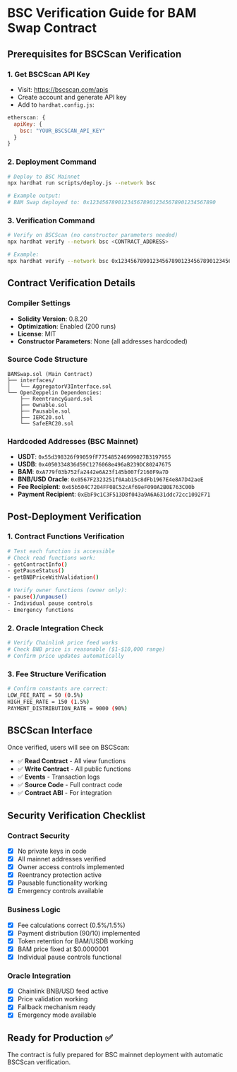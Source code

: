 # BSC Verification Guide for BAM Swap Contract

## Prerequisites for BSCScan Verification

### 1. Get BSCScan API Key
- Visit: https://bscscan.com/apis
- Create account and generate API key
- Add to `hardhat.config.js`:
```javascript
etherscan: {
  apiKey: {
    bsc: "YOUR_BSCSCAN_API_KEY"
  }
}
```

### 2. Deployment Command
```bash
# Deploy to BSC Mainnet
npx hardhat run scripts/deploy.js --network bsc

# Example output:
# BAM Swap deployed to: 0x1234567890123456789012345678901234567890
```

### 3. Verification Command
```bash
# Verify on BSCScan (no constructor parameters needed)
npx hardhat verify --network bsc <CONTRACT_ADDRESS>

# Example:
npx hardhat verify --network bsc 0x1234567890123456789012345678901234567890
```

## Contract Verification Details

### Compiler Settings
- **Solidity Version**: 0.8.20
- **Optimization**: Enabled (200 runs)
- **License**: MIT
- **Constructor Parameters**: None (all addresses hardcoded)

### Source Code Structure
```
BAMSwap.sol (Main Contract)
├── interfaces/
│   └── AggregatorV3Interface.sol
└── OpenZeppelin Dependencies:
    ├── ReentrancyGuard.sol
    ├── Ownable.sol
    ├── Pausable.sol
    ├── IERC20.sol
    └── SafeERC20.sol
```

### Hardcoded Addresses (BSC Mainnet)
- **USDT**: `0x55d398326f99059fF775485246999027B3197955`
- **USDB**: `0x4050334836d59C1276068e496aB239DC80247675`
- **BAM**: `0xA779f03b752fa2442e6A23f145b007f2160F9a7D`
- **BNB/USD Oracle**: `0x0567F2323251f0Aab15c8dFb1967E4e8A7D42aeE`
- **Fee Recipient**: `0x65b504C7204FF08C52cAf69eF090A2B0E763C00b`
- **Payment Recipient**: `0xEbF9c1C3F513D8f043a9A6A631ddc72cc1092F71`

## Post-Deployment Verification

### 1. Contract Functions Verification
```bash
# Test each function is accessible
# Check read functions work:
- getContractInfo()
- getPauseStatus()
- getBNBPriceWithValidation()

# Verify owner functions (owner only):
- pause()/unpause()
- Individual pause controls
- Emergency functions
```

### 2. Oracle Integration Check
```bash
# Verify Chainlink price feed works
# Check BNB price is reasonable ($1-$10,000 range)
# Confirm price updates automatically
```

### 3. Fee Structure Verification
```bash
# Confirm constants are correct:
LOW_FEE_RATE = 50 (0.5%)
HIGH_FEE_RATE = 150 (1.5%)
PAYMENT_DISTRIBUTION_RATE = 9000 (90%)
```

## BSCScan Interface

Once verified, users will see on BSCScan:
- ✅ **Read Contract** - All view functions
- ✅ **Write Contract** - All public functions
- ✅ **Events** - Transaction logs
- ✅ **Source Code** - Full contract code
- ✅ **Contract ABI** - For integration

## Security Verification Checklist

### Contract Security
- [x] No private keys in code
- [x] All mainnet addresses verified
- [x] Owner access controls implemented
- [x] Reentrancy protection active
- [x] Pausable functionality working
- [x] Emergency controls available

### Business Logic
- [x] Fee calculations correct (0.5%/1.5%)
- [x] Payment distribution (90/10) implemented
- [x] Token retention for BAM/USDB working
- [x] BAM price fixed at $0.0000001
- [x] Individual pause controls functional

### Oracle Integration
- [x] Chainlink BNB/USD feed active
- [x] Price validation working
- [x] Fallback mechanism ready
- [x] Emergency mode available

## Ready for Production ✅

The contract is fully prepared for BSC mainnet deployment with automatic BSCScan verification.
